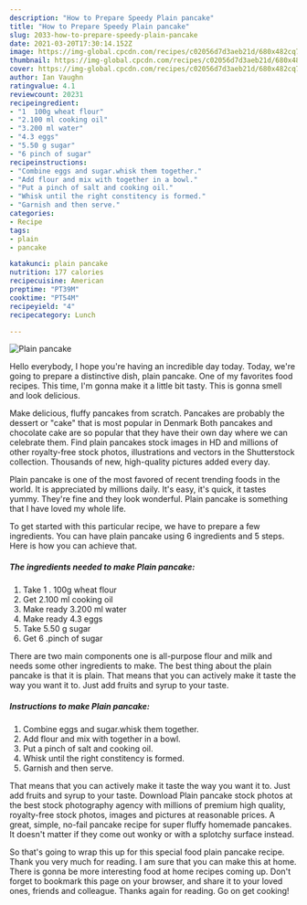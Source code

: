 ```yaml
---
description: "How to Prepare Speedy Plain pancake"
title: "How to Prepare Speedy Plain pancake"
slug: 2033-how-to-prepare-speedy-plain-pancake
date: 2021-03-20T17:30:14.152Z
image: https://img-global.cpcdn.com/recipes/c02056d7d3aeb21d/680x482cq70/plain-pancake-recipe-main-photo.jpg
thumbnail: https://img-global.cpcdn.com/recipes/c02056d7d3aeb21d/680x482cq70/plain-pancake-recipe-main-photo.jpg
cover: https://img-global.cpcdn.com/recipes/c02056d7d3aeb21d/680x482cq70/plain-pancake-recipe-main-photo.jpg
author: Ian Vaughn
ratingvalue: 4.1
reviewcount: 20231
recipeingredient:
- "1  100g wheat flour"
- "2.100 ml cooking oil"
- "3.200 ml water"
- "4.3 eggs"
- "5.50 g sugar"
- "6 pinch of sugar"
recipeinstructions:
- "Combine eggs and sugar.whisk them together."
- "Add flour and mix with together in a bowl."
- "Put a pinch of salt and cooking oil."
- "Whisk until the right constitency is formed."
- "Garnish and then serve."
categories:
- Recipe
tags:
- plain
- pancake

katakunci: plain pancake 
nutrition: 177 calories
recipecuisine: American
preptime: "PT39M"
cooktime: "PT54M"
recipeyield: "4"
recipecategory: Lunch

---
```



![Plain pancake](https://img-global.cpcdn.com/recipes/c02056d7d3aeb21d/680x482cq70/plain-pancake-recipe-main-photo.jpg)

Hello everybody, I hope you're having an incredible day today. Today, we're going to prepare a distinctive dish, plain pancake. One of my favorites food recipes. This time, I'm gonna make it a little bit tasty. This is gonna smell and look delicious.

Make delicious, fluffy pancakes from scratch. Pancakes are probably the dessert or &#34;cake&#34; that is most popular in Denmark Both pancakes and chocolate cake are so popular that they have their own day where we can celebrate them. Find plain pancakes stock images in HD and millions of other royalty-free stock photos, illustrations and vectors in the Shutterstock collection. Thousands of new, high-quality pictures added every day.

Plain pancake is one of the most favored of recent trending foods in the world. It is appreciated by millions daily. It's easy, it's quick, it tastes yummy. They're fine and they look wonderful. Plain pancake is something that I have loved my whole life.


To get started with this particular recipe, we have to prepare a few ingredients. You can have plain pancake using 6 ingredients and 5 steps. Here is how you can achieve that.

<!--inarticleads1-->

##### The ingredients needed to make Plain pancake:

1. Take 1 . 100g wheat flour
1. Get 2.100 ml cooking oil
1. Make ready 3.200 ml water
1. Make ready 4.3 eggs
1. Take 5.50 g sugar
1. Get 6 .pinch of sugar


There are two main components one is all-purpose flour and milk and needs some other ingredients to make. The best thing about the plain pancake is that it is plain. That means that you can actively make it taste the way you want it to. Just add fruits and syrup to your taste. 

<!--inarticleads2-->

##### Instructions to make Plain pancake:

1. Combine eggs and sugar.whisk them together.
1. Add flour and mix with together in a bowl.
1. Put a pinch of salt and cooking oil.
1. Whisk until the right constitency is formed.
1. Garnish and then serve.


That means that you can actively make it taste the way you want it to. Just add fruits and syrup to your taste. Download Plain pancake stock photos at the best stock photography agency with millions of premium high quality, royalty-free stock photos, images and pictures at reasonable prices. A great, simple, no-fail pancake recipe for super fluffy homemade pancakes. It doesn&#39;t matter if they come out wonky or with a splotchy surface instead. 

So that's going to wrap this up for this special food plain pancake recipe. Thank you very much for reading. I am sure that you can make this at home. There is gonna be more interesting food at home recipes coming up. Don't forget to bookmark this page on your browser, and share it to your loved ones, friends and colleague. Thanks again for reading. Go on get cooking!
